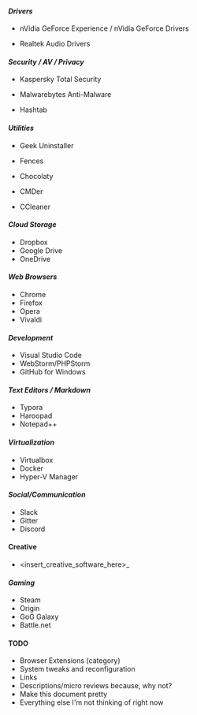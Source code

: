 #### *Drivers*

- nVidia GeForce Experience / nVidia GeForce Drivers

- Realtek Audio Drivers

#### *Security / AV / Privacy*

- Kaspersky Total Security 

- Malwarebytes Anti-Malware
- Hashtab

#### *Utilities*
- Geek Uninstaller

- Fences
- Chocolaty
- CMDer
- CCleaner

#### *Cloud Storage*
- Dropbox
- Google Drive
- OneDrive

#### *Web Browsers*

- Chrome
- Firefox
- Opera
- Vivaldi

#### *Development*

- Visual Studio Code
- WebStorm/PHPStorm
- GitHub for Windows

#### *Text Editors / Markdown*

- Typora
- Haroopad
- Notepad++


#### *Virtualization*
- Virtualbox
- Docker
- Hyper-V Manager


#### *Social/Communication*
- Slack
- Gitter
- Discord


#### Creative 

- <insert_creative_software_here>_

#### *Gaming*

- Steam
- Origin
- GoG Galaxy
- Battle.net

#### TODO

- Browser Extensions (category)
- System tweaks and reconfiguration
- Links
- Descriptions/micro reviews because, why not?
- Make this document pretty
- Everything else I'm not thinking of right now